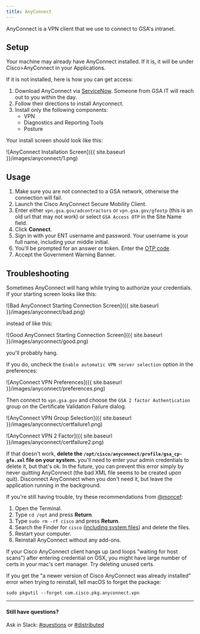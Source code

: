 ```yaml
---
title: AnyConnect
---
```


AnyConnect is a VPN client that we use to connect to GSA's intranet.

## Setup

Your machine may already have AnyConnect installed. If it is, it will be under Cisco>AnyConnect in your Applications.

If it is not installed, here is how you can get access:

1. Download AnyConnect via [ServiceNow](https://gsa.service-now.com/sp?id=sc_cat_item&sys_id=1bfdfdca78d3a400ce3ddff91a64940b&sysparm_category=b628125b7cec0100a6e757fe35f45fb8). Someone from GSA IT will reach out to you within the day.
2. Follow their directions to install Anyconnect.
3. Install only the following components:
      * VPN
      * Diagnostics and Reporting Tools
      * Posture

Your install screen should look like this:

![AnyConnect Installation Screen]({{ site.baseurl }}/images/anyconnect/1.png)

## Usage

1. Make sure you are not connected to a GSA network, otherwise the connection will fail.
2. Launch the Cisco AnyConnect Secure Mobility Client.
3. Enter either `vpn.gsa.gov/adcontractors` or `vpn.gsa.gov/gfeotp` (this is an old url that may not work) or select `GSA Access OTP` in the Site Name field.
4. Click **Connect**.
5. Sign in with your ENT username and password. Your username is your full name, including your middle initial.
6. You'll be prompted for an answer or token. Enter the [OTP code]({{site.baseurl}}/distributed#otp).
7. Accept the Government Warning Banner.

## Troubleshooting

Sometimes AnyConnect will hang while trying to authorize your credentials. If your starting screen looks like this:

 ![Bad AnyConnect Starting Connection Screen]({{ site.baseurl }}/images/anyconnect/bad.png)

 instead of like this:

 ![Good AnyConnect Starting Connection Screen]({{ site.baseurl }}/images/anyconnect/good.png)

 you'll probably hang.

 If you do, uncheck the `Enable automatic VPN server selection` option in the preferences:

 ![AnyConnect VPN Preferences]({{ site.baseurl }}/images/anyconnect/preferences.png)

Then connect to `vpn.gsa.gov` and choose the `GSA 2 factor Authentication` group on the Certificate Validation Failure dialog.

 ![AnyConnect VPN Group Selection]({{ site.baseurl }}/images/anyconnect/certfailure1.png)

 ![AnyConnect VPN 2 Factor]({{ site.baseurl }}/images/anyconnect/certfailure2.png)

 If that doesn't work, **delete the `/opt/cisco/anyconnect/profile/gsa_cp-gfe.xml` file on your system.** you'll need to enter your admin credentials to delete it, but that's ok. In the future, you can prevent this error simply by never quitting AnyConnect (the bad XML file seems to be created upon quit). Disconnect AnyConnect when you don't need it, but leave the application running in the background.

If you're still having trouble, try these recommendations from [@moncef](https://gsa-tts.slack.com/team/moncef):

1. Open the Terminal.
2. Type `cd /opt` and press **Return**.
3. Type `sudo rm -rf cisco` and press **Return**.
4. Search the Finder for `cisco` ([including system files](https://support.apple.com/en-us/HT202121)) and delete the files.
5. Restart your computer.
6. Reinstall AnyConnect without any add-ons.

If your Cisco AnyConnect client hangs up (and loops "waiting for host scans") after entering credential on OSX, you might have large number of certs in your mac's cert manager. Try deleting unused certs.  

If you get the "a newer version of Cisco AnyConnect was already installed" error when trying to reinstall, tell macOS to forget the package:

```
sudo pkgutil --forget com.cisco.pkg.anyconnect.vpn
```

---

#### Still have questions?

Ask in Slack: [#questions](https://gsa-tts.slack.com/messages/questions/) or [#distributed](https://gsa-tts.slack.com/messages/distributed/)
